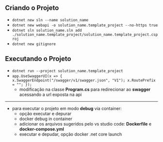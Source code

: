 ## Criando o Projeto

* ```dotnet new sln --name solution_name```
* ```dotnet new webapi -o solution_name.template_project --no-https true```
* ```dotnet sln solution_name.sln add ./solution_name.template_project/solution_name.template_project.csproj```
* ```dotnet new gitignore```

## Executando o Projeto

* ```dotnet run --project solution_name.template_project```
* ```app.UseSwaggerUI(x => { x.SwaggerEndpoint("/swagger/v1/swagger.json", "V1"); x.RoutePrefix = ""; });```
  * modificação na classe **Program.cs** para redirecionar ao **swagger** acessando a url exposta na api

<hr>

* para executar o projeto em modo **debug** via container:
  * opção executar e depurar
  * docker debug in container
  * adicionar os arquivos sugeridos pelo vs studio code: **Dockerfile** e **docker-compose.yml**
  * executar e depudar, opção docker .net core launch
